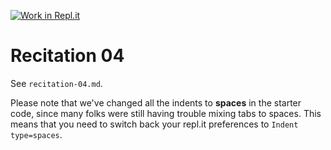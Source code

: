 [![Work in Repl.it](https://classroom.github.com/assets/work-in-replit-14baed9a392b3a25080506f3b7b6d57f295ec2978f6f33ec97e36a161684cbe9.svg)](https://classroom.github.com/online_ide?assignment_repo_id=3134468&assignment_repo_type=AssignmentRepo)
# Recitation 04

See `recitation-04.md`. 

Please note that we've changed all the indents to **spaces** in the starter code, since many folks were still having trouble mixing tabs to spaces. This means that you need to switch back your repl.it preferences to `Indent type=spaces`.